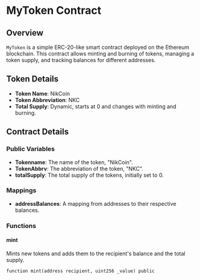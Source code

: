 # MyToken Contract

## Overview
`MyToken` is a simple ERC-20-like smart contract deployed on the Ethereum blockchain. This contract allows minting and burning of tokens, managing a token supply, and tracking balances for different addresses.

## Token Details
- **Token Name**: NikCoin
- **Token Abbreviation**: NKC
- **Total Supply**: Dynamic, starts at 0 and changes with minting and burning.

## Contract Details

### Public Variables
- **Tokenname**: The name of the token, "NikCoin".
- **TokenAbbrv**: The abbreviation of the token, "NKC".
- **totalSupply**: The total supply of the tokens, initially set to 0.

### Mappings
- **addressBalances**: A mapping from addresses to their respective balances.

### Functions

#### mint
Mints new tokens and adds them to the recipient's balance and the total supply.

```solidity
function mint(address recipient, uint256 _value) public
